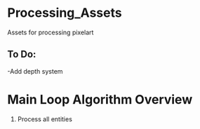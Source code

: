# Processing_Assets
Assets for processing pixelart

## To Do:

-Add depth system

# Main Loop Algorithm Overview

1. Process all entities